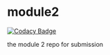 # module2

[![Codacy Badge](https://api.codacy.com/project/badge/Grade/75614e8148594b1585f76b33fec0e82a)](https://app.codacy.com/gh/divyanshsaxena521/M2_EmbSys?utm_source=github.com&utm_medium=referral&utm_content=divyanshsaxena521/M2_EmbSys&utm_campaign=Badge_Grade_Settings)

the module 2 repo for submission